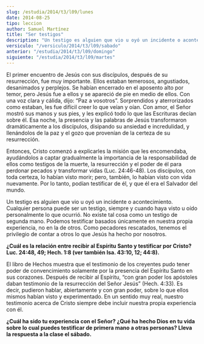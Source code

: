 ```yaml
---
slug: /estudia/2014/t3/l09/lunes
date: 2014-08-25
tipo: leccion
author: Samuel Martínez
title: "Ser testigos"
description: "Un testigo es alguien que vio u oyó un incidente o acontecimiento. Cualquier  persona puede ser un testigo, siempre y cuando haya visto u oído personalmente  lo que ocurrió. No existe tal cosa como un testigo de segunda mano. Podemos  testificar basados únicamente en..."
versiculo: "/versiculo/2014/t3/l09/sabado"
anterior: "/estudia/2014/t3/l09/domingo"
siguiente: "/estudia/2014/t3/l09/martes"
---
```


El primer encuentro de Jesús con sus discípulos, después de su resurrección, fue muy importante. Ellos estaban temerosos, angustiados, desanimados y perplejos. Se habían encerrado en el aposento alto por temor, pero Jesús fue a ellos y se apareció de pie en medio de ellos. Con una voz clara y cálida, dijo: “Paz a vosotros”. Sorprendidos y aterrorizados como estaban, les fue difícil creer lo que veían y oían. Con amor, el Señor mostró sus manos y sus pies, y les explicó todo lo que las Escrituras decían sobre él. Esa noche, la presencia y las palabras de Jesús transformaron dramáticamente a los discípulos, disipando su ansiedad e incredulidad, y llenándolos de la paz y el gozo que provenían de la certeza de su resurrección.

Entonces, Cristo comenzó a explicarles la misión que les encomendaba, ayudándolos a captar gradualmente la importancia de la responsabilidad de ellos como testigos de la muerte, la resurrección y el poder de él para perdonar pecados y transformar vidas (Luc. 24:46-48). Los discípulos, con toda certeza, lo habían visto morir; pero, también, lo habían visto con vida nuevamente. Por lo tanto, podían testificar de él, y que él era el Salvador del mundo.

Un testigo es alguien que vio u oyó un incidente o acontecimiento. Cualquier persona puede ser un testigo, siempre y cuando haya visto u oído personalmente lo que ocurrió. No existe tal cosa como un testigo de segunda mano. Podemos testificar basados únicamente en nuestra propia experiencia, no en la de otros. Como pecadores rescatados, tenemos el privilegio de contar a otros lo que Jesús ha hecho por nosotros.

**¿Cuál es la relación entre recibir al Espíritu Santo y testificar por Cristo? Luc. 24:48, 49; Hech. 1:8 (ver también Isa. 43:10, 12; 44:8).**

El libro de Hechos muestra que el testimonio de los creyentes pudo tener poder de convencimiento solamente por la presencia del Espíritu Santo en sus corazones. Después de recibir al Espíritu, “con gran poder los apóstoles daban testimonio de la resurrección del Señor Jesús” (Hech. 4:33). Es decir, pudieron hablar, abiertamente y con gran poder, sobre lo que ellos mismos habían visto y experimentado. En un sentido muy real, nuestro testimonio acerca de Cristo siempre debe incluir nuestra propia experiencia con él.

**¿Cuál ha sido tu experiencia con el Señor? ¿Qué ha hecho Dios en tu vida sobre lo cual puedes testificar de primera mano a otras personas? Lleva la respuesta a la clase el sábado.**
